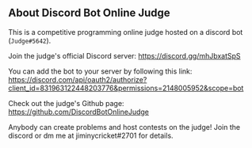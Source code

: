 ## About Discord Bot Online Judge
This is a competitive programming online judge hosted on a discord bot (`Judge#5642`).

Join the judge's official Discord server: https://discord.gg/mhJbxatSpS

You can add the bot to your server by following this link: https://discord.com/api/oauth2/authorize?client_id=831963122448203776&permissions=2148005952&scope=bot

Check out the judge's Github page: https://github.com/DiscordBotOnlineJudge

Anybody can create problems and host contests on the judge! Join the discord or dm me at jiminycricket#2701 for details.